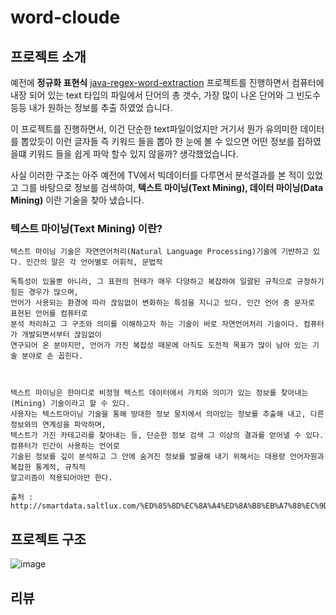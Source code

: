 # word-cloude

## 프로젝트 소개

예전에 **정규화 표현식** [java-regex-word-extraction](https://github.com/siilver94/java-regex-word-extraction) 프로젝트를 진행하면서
컴퓨터에 내장 되어 있는 text 타입의 파일에서 단어의 총 갯수, 가장 많이 나온 단어와 그 빈도수 등등 내가 원하는 정보를 추출 하였었 습니다.

이 프로젝트를 진행하면서, 이건 단순한 text파일이었지만 거기서 뭔가 유의미한 데이터를 뽑았듯이 이런 글자들 즉 키워드 들을 뽑아 한 눈에
볼 수 있으면 어떤 정보를 접하였을떄 키워드 들을 쉽게 파악 할수 있지 않을까? 생각했었습니다.

사실 이러한 구조는 아주 예전에 TV에서 빅데이터를 다루면서 분석결과를 본 적이 있었고 그를 바탕으로 정보를 검색하여,
**텍스트 마이닝(Text Mining), 데이터 마이닝(Data Mining)** 이란 기술을 찾아 냈습니다.

  ### 텍스트 마이닝(Text Mining) 이란?
   
 ```  
 텍스트 마이닝 기술은 자연언어처리(Natural Language Processing)기술에 기반하고 있다. 인간의 말은 각 언어별로 어휘적, 문법적

독특성이 있을뿐 아니라, 그 표현의 현태가 매우 다양하고 복잡하여 일괄된 규칙으로 규정하기 힘든 경우가 많으며,
언어가 사용되는 환경에 따라 끊임없이 변화하는 특성을 지니고 있다. 인간 언어 중 문자로 표현된 언어를 컴퓨터로
분석 처리하고 그 구조와 의미를 이해하고자 하는 기술이 바로 자연언어처리 기술이다. 컴퓨터가 개발되면서부터 끊임없이
연구되어 온 분야지만, 언어가 가진 복잡성 때문에 아직도 도전적 목표가 많이 남아 있는 기술 분야로 손 꼽힌다.



텍스트 마이닝은 한마디로 비정형 텍스트 데이터에서 가치와 의미가 있는 정보를 찾아내는(Mining) 기술이라고 할 수 있다.
사용자는 텍스트마이닝 기술을 통해 방대한 정보 뭉치에서 의미있는 정보를 추출해 내고, 다른 정보와의 연계성을 파악하며,
텍스트가 가진 카테고리를 찾아내는 등, 단순한 정보 검색 그 이상의 결과를 얻어낼 수 있다. 컴퓨터가 인간이 사용하는 언어로
기술된 정보를 깊이 분석하고 그 안에 숨겨진 정보를 발굴해 내기 위해서는 대용량 언어자원과 복잡한 통계적, 규칙적 
알고리즘이 적용되어야만 한다.

출처 : http://smartdata.saltlux.com/%ED%85%8D%EC%8A%A4%ED%8A%B8%EB%A7%88%EC%9D%B4%EB%8B%9D%EC%9D%B4%EB%9E%80/ 
```


## 프로젝트 구조
![image](https://user-images.githubusercontent.com/57824945/83035347-4b685280-a074-11ea-91fd-d5548dcb5de5.png)

## 리뷰
